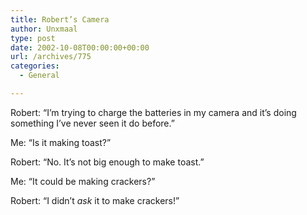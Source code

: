 ```yaml
---
title: Robert’s Camera
author: Unxmaal
type: post
date: 2002-10-08T00:00:00+00:00
url: /archives/775
categories:
  - General

---
```

Robert: &#8220;I&#8217;m trying to charge the batteries in my camera and it&#8217;s doing something I&#8217;ve never seen it do before.&#8221;

Me: &#8220;Is it making toast?&#8221;

Robert: &#8220;No. It&#8217;s not big enough to make toast.&#8221;

Me: &#8220;It could be making crackers?&#8221;

Robert: &#8220;I didn&#8217;t _ask_ it to make crackers!&#8221;